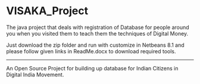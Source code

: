 # VISAKA_Project
The java project that deals with registration of Database for people around you when you visited them to teach them the techniques of Digital Money.

Just download the zip folder and run with customize in Netbeans 8.1 and please follow given links in ReadMe.docx to download required tools.

**************************************************************************************************************************

An Open Source Project for building up database for Indian Citizens in Digital India Movement.
